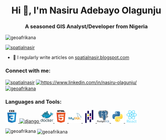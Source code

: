<h1 align="center">Hi 👋, I'm Nasiru Adebayo Olagunju</h1>
<h3 align="center">A seasoned GIS Analyst/Developer from Nigeria</h3>

<p align="left"> <img src="https://komarev.com/ghpvc/?username=geoafrikana&label=Profile%20views&color=0e75b6&style=flat" alt="geoafrikana" /> </p>

<p align="left"> <a href="https://twitter.com/spatialnasir" target="blank"><img src="https://img.shields.io/twitter/follow/spatialnasir?logo=twitter&style=for-the-badge" alt="spatialnasir" /></a> </p>

- 📝 I regularly write articles on [spatialnasir.blogspot.com](spatialnasir.blogspot.com)

<h3 align="left">Connect with me:</h3>
<p align="left">
<a href="https://twitter.com/spatialnasir" target="blank"><img align="center" src="https://raw.githubusercontent.com/rahuldkjain/github-profile-readme-generator/master/src/images/icons/Social/twitter.svg" alt="spatialnasir" height="30" width="40" /></a>
<a href="https://linkedin.com/in/https://www.linkedin.com/in/nasiru-olagunju/" target="blank"><img align="center" src="https://raw.githubusercontent.com/rahuldkjain/github-profile-readme-generator/master/src/images/icons/Social/linked-in-alt.svg" alt="https://www.linkedin.com/in/nasiru-olagunju/" height="30" width="40" /></a>
<a href="https://www.youtube.com/c/geoafrikana" target="blank"><img align="center" src="https://raw.githubusercontent.com/rahuldkjain/github-profile-readme-generator/master/src/images/icons/Social/youtube.svg" alt="geoafrikana" height="30" width="40" /></a>
</p>

<h3 align="left">Languages and Tools:</h3>
<p align="left"> <a href="https://www.w3schools.com/css/" target="_blank" rel="noreferrer"> <img src="https://raw.githubusercontent.com/devicons/devicon/master/icons/css3/css3-original-wordmark.svg" alt="css3" width="40" height="40"/> </a> <a href="https://www.djangoproject.com/" target="_blank" rel="noreferrer"> <img src="https://cdn.worldvectorlogo.com/logos/django.svg" alt="django" width="40" height="40"/> </a> <a href="https://www.docker.com/" target="_blank" rel="noreferrer"> <img src="https://raw.githubusercontent.com/devicons/devicon/master/icons/docker/docker-original-wordmark.svg" alt="docker" width="40" height="40"/> </a> <a href="https://www.w3.org/html/" target="_blank" rel="noreferrer"> <img src="https://raw.githubusercontent.com/devicons/devicon/master/icons/html5/html5-original-wordmark.svg" alt="html5" width="40" height="40"/> </a> <a href="https://www.mysql.com/" target="_blank" rel="noreferrer"> <img src="https://raw.githubusercontent.com/devicons/devicon/master/icons/mysql/mysql-original-wordmark.svg" alt="mysql" width="40" height="40"/> </a> <a href="https://pandas.pydata.org/" target="_blank" rel="noreferrer"> <img src="https://raw.githubusercontent.com/devicons/devicon/2ae2a900d2f041da66e950e4d48052658d850630/icons/pandas/pandas-original.svg" alt="pandas" width="40" height="40"/> </a> <a href="https://www.postgresql.org" target="_blank" rel="noreferrer"> <img src="https://raw.githubusercontent.com/devicons/devicon/master/icons/postgresql/postgresql-original-wordmark.svg" alt="postgresql" width="40" height="40"/> </a> <a href="https://www.python.org" target="_blank" rel="noreferrer"> <img src="https://raw.githubusercontent.com/devicons/devicon/master/icons/python/python-original.svg" alt="python" width="40" height="40"/> </a> <a href="https://reactjs.org/" target="_blank" rel="noreferrer"> <img src="https://raw.githubusercontent.com/devicons/devicon/master/icons/react/react-original-wordmark.svg" alt="react" width="40" height="40"/> </a> </p>

<p><img align="left" src="https://github-readme-stats.vercel.app/api/top-langs?username=geoafrikana&show_icons=true&locale=en&layout=compact" alt="geoafrikana" /></p>

<p>&nbsp;<img align="center" src="https://github-readme-stats.vercel.app/api?username=geoafrikana&show_icons=true&locale=en" alt="geoafrikana" /></p>
